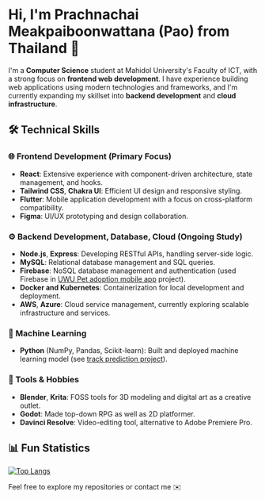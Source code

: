 # Hi, I'm Prachnachai Meakpaiboonwattana (Pao) from Thailand 👋

I'm a **Computer Science** student at Mahidol University's Faculty of ICT, with a strong focus on **frontend web development**. I have experience building web applications using modern technologies and frameworks, and I'm currently expanding my skillset into **backend development** and **cloud infrastructure**.

## 🛠 Technical Skills

### 🌐 Frontend Development (Primary Focus)
- **React**: Extensive experience with component-driven architecture, state management, and hooks.
- **Tailwind CSS**, **Chakra UI**: Efficient UI design and responsive styling.
- **Flutter**: Mobile application development with a focus on cross-platform compatibility.
- **Figma**: UI/UX prototyping and design collaboration.

### ⚙️ Backend Development, Database, Cloud (Ongoing Study)
- **Node.js**, **Express**: Developing RESTful APIs, handling server-side logic.
- **MySQL**: Relational database management and SQL queries.
- **Firebase**: NoSQL database management and authentication (used Firebase in [UWU Pet adoption mobile app](https://github.com/pmwatt/muict-uwu-pet-adoption) project).
- **Docker and Kubernetes**: Containerization for local development and deployment.
- **AWS**, **Azure**: Cloud service management, currently exploring scalable infrastructure and services.

### 🤖 Machine Learning
- **Python** (NumPy, Pandas, Scikit-learn): Built and deployed machine learning model (see [track prediction project](https://github.com/pmwatt/muict_trackpred)).

### 🎨 Tools & Hobbies
- **Blender**, **Krita**: FOSS tools for 3D modeling and digital art as a creative outlet.
- **Godot**: Made top-down RPG as well as 2D platformer.
- **Davinci Resolve**: Video-editing tool, alternative to Adobe Premiere Pro.

## 📊 Fun Statistics
[![Top Langs](https://github-readme-stats.vercel.app/api/top-langs/?username=pmwatt&theme=transparent&layout=compact)](https://github.com/anuraghazra/github-readme-stats)

Feel free to explore my repositories or contact me ✉️


<!--
**pmwatt/pmwatt** is a ✨ _special_ ✨ repository because its `README.md` (this file) appears on your GitHub profile.

Here are some ideas to get you started:

- 🔭 I’m currently working on ...
- 🌱 I’m currently learning ...
- 👯 I’m looking to collaborate on ...
- 🤔 I’m looking for help with ...
- 💬 Ask me about ...
- 📫 How to reach me: ...
- 😄 Pronouns: ...
- ⚡ Fun fact: ...
-->
